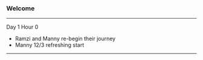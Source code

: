 ### Welcome 
---
Day 1 Hour 0

* Ramzi and Manny re-begin their journey
* Manny 12/3 refreshing start
---
